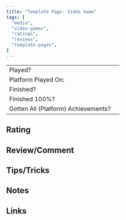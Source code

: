 ```yaml
---
title: "Template Page: Video Game"
tags: [
  "media",
  "video-games",
  "ratings",
  "reviews",
  "template-pages",
]
---
```


| | |
|-|-|
| Played? |  |
| Platform Played On: |  |
| Finished? |  |
| Finished 100%? |  |
| Gotten All (Platform) Achievements? |  |

## Rating



## Review/Comment



## Tips/Tricks



## Notes



## Links

